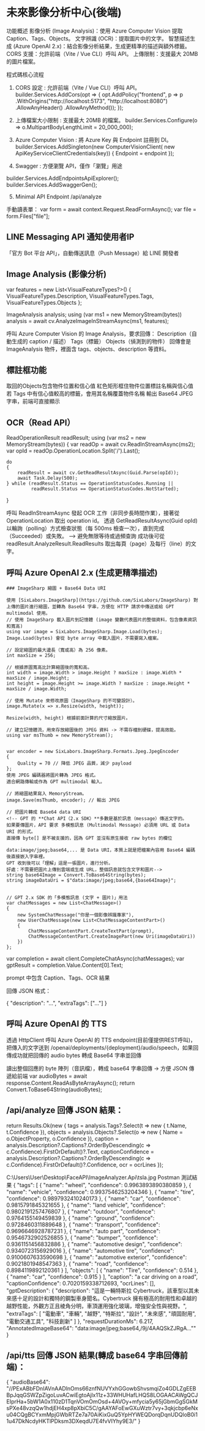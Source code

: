 # 未來影像分析中心(後端)

功能概述
影像分析 (Image Analysis)：使用 Azure Computer Vision 提取 Caption、Tags、Objects。
文字辨識 (OCR)：提取圖片中的文字。
智慧描述生成 (Azure OpenAI 2.x)：結合影像分析結果，生成更精準的描述與額外標籤。
CORS 支援：允許前端（Vite / Vue CLI）呼叫 API。
上傳限制：支援最大 20MB 的圖片檔案。

程式碼核心流程 

1. CORS 設定 : 允許前端（Vite / Vue CLI）呼叫 API。
builder.Services.AddCors(opt =>
{
    opt.AddPolicy("frontend", p => p
        .WithOrigins("http://localhost:5173", "http://localhost:8080")
        .AllowAnyHeader()
        .AllowAnyMethod());
});


2. 上傳檔案大小限制 : 支援最大 20MB 的檔案。
builder.Services.Configure<FormOptions>(o => o.MultipartBodyLengthLimit = 20_000_000);


3. Azure Computer Vision : 將 Azure Key 與 Endpoint 註冊到 DI。
builder.Services.AddSingleton(new ComputerVisionClient(
    new ApiKeyServiceClientCredentials(key)) { Endpoint = endpoint });


4. Swagger : 方便瀏覽 API，僅作「瀏覽」用途

builder.Services.AddEndpointsApiExplorer();
builder.Services.AddSwaggerGen();


5. Minimal API Endpoint /api/analyze

手動讀表單：
var form = await context.Request.ReadFormAsync();
var file = form.Files["file"];

## LINE Messaging API 通知使用者IP
「官方 Bot 平台 API」，自動傳送訊息（Push Message）給 LINE 開發者

## Image Analysis (影像分析)
var features = new List<VisualFeatureTypes?>()
    { VisualFeatureTypes.Description, VisualFeatureTypes.Tags, VisualFeatureTypes.Objects };

ImageAnalysis analysis;
using (var ms1 = new MemoryStream(bytes))
    analysis = await cv.AnalyzeImageInStreamAsync(ms1, features);


呼叫 Azure Computer Vision 的 Image Analysis，要求回傳：
Description（自動生成的 caption / 描述）
Tags（標籤）
Objects（偵測到的物件）
回傳會是 ImageAnalysis 物件，裡面含 tags、objects、description 等資料。


## 標註框功能
取回的Objects包含物件位置和信心值
紅色矩形框住物件位置標註名稱與信心值
若 Tags 中有信心值較高的標籤，會用其名稱覆蓋物件名稱
輸出 Base64 JPEG 字串，前端可直接顯示


## OCR（Read API）
ReadOperationResult readResult;
using (var ms2 = new MemoryStream(bytes))
{
    var readOp = await cv.ReadInStreamAsync(ms2);
    var opId = readOp.OperationLocation.Split('/').Last();

    do
    {
        readResult = await cv.GetReadResultAsync(Guid.Parse(opId));
        await Task.Delay(500);
    } while (readResult.Status == OperationStatusCodes.Running ||
             readResult.Status == OperationStatusCodes.NotStarted);
}


呼叫 ReadInStreamAsync 發起 OCR 工作（非同步長時間作業），接著從 OperationLocation 取出 operation id。
透過 GetReadResultAsync(Guid opId) 以輪詢（polling）方式檢查狀態（每 500ms 檢查一次），直到完成（Succeeded）或失敗。  --> 避免無限等待或過頻查詢
成功後可從 readResult.AnalyzeResult.ReadResults 取出每頁（page）及每行（line）的文字。


## 呼叫 Azure OpenAI 2.x (生成更精準描述)
    ### ImageSharp 縮圖 + Base64 Data URI

    使用 [SixLabors.ImageSharp](https://github.com/SixLabors/ImageSharp) 對上傳的圖片進行縮圖，並轉為 Base64 字串，方便在 HTTP 請求中傳送或給 GPT multimodal 使用。
    // 使用 ImageSharp 載入圖片到記憶體 (image 變數代表圖片的整個資料，包含像素資訊和寬高)
    using var image = SixLabors.ImageSharp.Image.Load(bytes);
    Image.Load(bytes) 會從 byte array 中載入圖片，不需要寫入檔案。

    // 設定縮圖的最大邊長（寬或高）為 256 像素。
    int maxSize = 256;
    
    // 根據原圖寬高比計算縮圖後的寬和高。
    int width = image.Width > image.Height ? maxSize : image.Width * maxSize / image.Height;
    int height = image.Height >= image.Width ? maxSize : image.Height * maxSize / image.Width;
    
    // 使用 Mutate 來修改原圖（ImageSharp 的不可變設計）。
    image.Mutate(x => x.Resize(width, height));
    
    Resize(width, height) 根據前面計算的尺寸縮放圖片。

    // 建立記憶體流，用來存放縮圖後的 JPEG 資料 -> 不需存檔到硬碟，提高效能。
    using var msThumb = new MemoryStream();
    

    var encoder = new SixLabors.ImageSharp.Formats.Jpeg.JpegEncoder
    {
        Quality = 70 // 降低 JPEG 品質，減少 payload
    };
    使用 JPEG 編碼器將圖片轉為 JPEG 格式。
    適合網路傳輸或作為 GPT multimodal 輸入。

    // 將縮圖結果寫入 MemoryStream。
    image.Save(msThumb, encoder); // 輸出 JPEG
    
    // 把圖片轉成 Base64 data URI
    <!-- GPT 的 **Chat API（2.x SDK）**多數是基於訊息（message）傳送文字的。
    如果要傳圖片，API 要求 多模態訊息 (Multimodal Message) 必須用 URL 或 Data URI 的形式。
    直接傳 byte[] 是不被支援的，因為 GPT 並沒有原生接收 raw bytes 的欄位

    data:image/jpeg;base64,... 是 Data URI，本質上就是把檔案內容用 Base64 編碼後直接嵌入字串裡。
    GPT 收到後可以「理解」這是一張圖片，進行分析。
    好處：不需要把圖片上傳到雲端或生成 URL，整個訊息就包含文字和圖片-->
    string base64Image = Convert.ToBase64String(bytes);
    string imageDataUri = $"data:image/jpeg;base64,{base64Image}";


    // GPT 2.x SDK 的「多模態訊息 (文字 + 圖片)」用法
    var chatMessages = new List<ChatMessage>()
    {
        new SystemChatMessage("你是一個影像辨識專家"),
        new UserChatMessage(new List<ChatMessageContentPart>()
        {
            ChatMessageContentPart.CreateTextPart(prompt),
            ChatMessageContentPart.CreateImagePart(new Uri(imageDataUri))
        })
    };

var completion = await client.CompleteChatAsync(chatMessages);
var gptResult = completion.Value.Content[0].Text;


prompt 中包含 Caption、Tags、OCR 結果

回傳 JSON 格式：

{
    "description": "...",
    "extraTags": ["..."]
}


## 呼叫 Azure OpenAI 的 TTS 
透過 HttpClient 呼叫 Azure OpenAI 的 TTS endpoint(目前僅提供REST呼叫)，把傳入的文字送到 /openai/deployments/{deployment}/audio/speech，如果回傳成功就把回傳的 audio bytes 轉成 Base64 字串並回傳

讀出整個回應的 byte 陣列（音訊檔），轉成 base64 字串回傳 -> 方便 JSON 傳遞給前端
var audioBytes = await response.Content.ReadAsByteArrayAsync();
return Convert.ToBase64String(audioBytes);


## /api/analyze 回傳 JSON 結果：
return Results.Ok(new
{
    tags = analysis.Tags?.Select(t => new { t.Name, t.Confidence }),
    objects = analysis.Objects?.Select(o => new { Name = o.ObjectProperty, o.Confidence }),
    caption = analysis.Description?.Captions?.OrderByDescending(c => c.Confidence).FirstOrDefault()?.Text,
    captionConfidence = analysis.Description?.Captions?.OrderByDescending(c => c.Confidence).FirstOrDefault()?.Confidence,
    ocr = ocrLines
});


C:\Users\User\Desktop\FaceAPI\ImageAnalyzer.Api\tsla.jpg
Postman 測試結果
{
    "tags": [
        {
            "name": "wheel",
            "confidence": 0.9963893890380859
        },
        {
            "name": "vehicle",
            "confidence": 0.9937546253204346
        },
        {
            "name": "tire",
            "confidence": 0.9897932410240173
        },
        {
            "name": "car",
            "confidence": 0.9815791845321655
        },
        {
            "name": "land vehicle",
            "confidence": 0.9802191257476807
        },
        {
            "name": "outdoor",
            "confidence": 0.9764155149459839
        },
        {
            "name": "ground",
            "confidence": 0.9728460311889648
        },
        {
            "name": "transport",
            "confidence": 0.9696646928787231
        },
        {
            "name": "auto part",
            "confidence": 0.9546732902526855
        },
        {
            "name": "bumper",
            "confidence": 0.9361151456832886
        },
        {
            "name": "automotive design",
            "confidence": 0.9340723156929016
        },
        {
            "name": "automotive tire",
            "confidence": 0.9100607633590698
        },
        {
            "name": "automotive exterior",
            "confidence": 0.9021801948547363
        },
        {
            "name": "road",
            "confidence": 0.8984119892120361
        }
    ],
    "objects": [
        {
            "name": "Tire",
            "confidence": 0.514
        },
        {
            "name": "car",
            "confidence": 0.915
        }
    ],
    "caption": "a car driving on a road",
    "captionConfidence": 0.7020159338712693,
    "ocrLines": [],
    "gptDescription": {
        "description": "這是一輛特斯拉 Cybertruck，該車型以其未來感十足的設計和獨特的鋼製車身聞名。Cybertruck 擁有極高的耐用性和卓越的越野性能，外觀方正且棱角分明，車頂運用強化玻璃，增強安全性與視野。",
        "extraTags": [
            "電動車",
            "車輛",
            "越野",
            "特斯拉",
            "設計",
            "未來感",
            "頑固耐用",
            "電動交通工具",
            "科技創新"
        ]
    },
    "requestDurationMs": 6.217,
    "AnnotatedImageBase64": "data:image/jpeg;base64,/9j/4AAQSkZJRgA...""
}


## /api/tts 回傳 JSON 結果(轉成 base64 字串回傳前端)：
{
    "audioBase64": "//PExABbFDnIAVnAADlnOms66znfNUVYxhGGowbShvsmqiZo4GDLZgEEBBpJqqGSWZpZigoLuvACwiEgtoAjlx11z+33WHUHafLHQS8LOGAACAWgQCJEIprHa+5bW1A0x110zD1TqnVOmOmOsd+4AVOy+mfycia5y65jGbmGgSGkMsPXe48vzqQw1hdjEH4xp8pXbiC5C/gAAYAFoEwGXuWztr7vy+3qkjcbp6eNxu04CQgBCYxmMpjGWbRTZe7a70AiKixGuQ5YpHYWEQDorqDqnUDQloB0i11u47DkNcdyHKTlPDksm3DXeqdU7E4fvVIYhy9E3/"
}